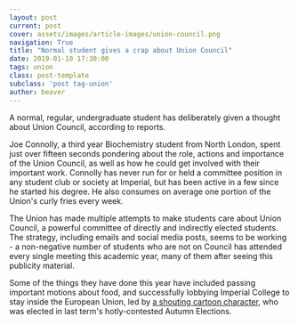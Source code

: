 ```yaml
---
layout: post
current: post
cover: assets/images/article-images/union-council.png
navigation: True
title: "Normal student gives a crap about Union Council"
date: 2019-01-10 17:30:00
tags: union
class: post-template
subclass: 'post tag-union'
author: beaver
---
```


A normal, regular, undergraduate student has deliberately given a thought about Union Council, according to reports.

Joe Connolly, a third year Biochemistry student from North London, spent just over fifteen seconds pondering about the role, actions and importance of the Union Council, as well as how he could get involved with their important work. Connolly has never run for or held a committee position in any student club or society at Imperial, but has been active in a few since he started his degree. He also consumes on average one portion of the Union's curly fries every week.

The Union has made multiple attempts to make students care about Union Council, a powerful committee of directly and indirectly elected students. The strategy, including emails and social media posts, seems to be working - a non-negative number of students who are not on Council has attended every single meeting this academic year, many of them after seeing this publicity material.

Some of the things they have done this year have included passing important motions about food, and successfully lobbying Imperial College to stay inside the European Union, led by [a shouting cartoon character](https://www.imperialcollegeunion.org/autumn-elections-2018/manifestos/a-to-z/5859/maurice-yap), who was elected in last term's hotly-contested Autumn Elections.